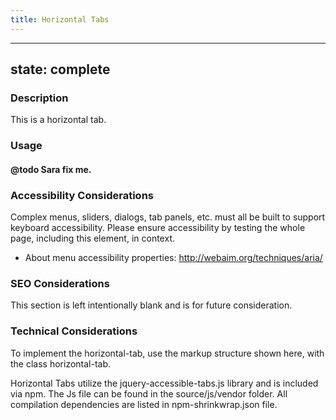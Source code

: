 ```yaml
--- 
title: Horizontal Tabs 
---
```


---
state: complete
---

### Description
This is a horizontal tab.

### Usage
#### @todo Sara fix me.

### Accessibility Considerations
Complex menus, sliders, dialogs, tab panels, etc. must all be built to support keyboard accessibility. Please ensure accessibility by testing the whole page, including this element, in context.

* About menu accessibility properties: http://webaim.org/techniques/aria/

### SEO Considerations
This section is left intentionally blank and is for future consideration.

### Technical Considerations
To implement the horizontal-tab, use the markup structure shown here, with the class horizontal-tab.

Horizontal Tabs utilize the jquery-accessible-tabs.js library and is included via npm. The Js file can be found in the source/js/vendor folder. All compilation dependencies are listed in npm-shrinkwrap.json file.
